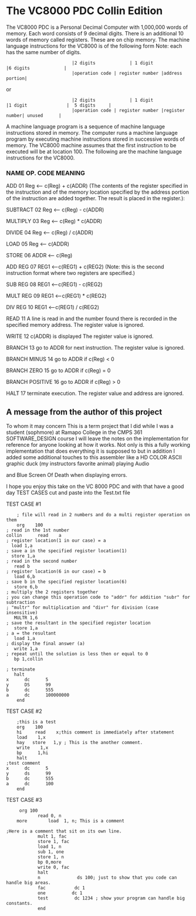 # The VC8000 PDC Collin Edition
The VC8000 PDC is a Personal Decimal Computer with 1,000,000 words of memory. Each word consists of 9 decimal digits. There is an additional 10 words of memory called registers. These are on chip memory.  The machine language instructions for the VC8000 is of the following form  Note: each has the same number of digits.

 

                             |2 digits             | 1 digit                 |6 digits             |
                             |operation code | register number |address portion|  

or

                             |2 digits             | 1 digit                 |1 digit               |  5 digits     |
                             |operation code | register number |register number| unused      |

 A machine language program is a sequence of machine language instructions stored in memory. The computer runs a machine language program by executing machine instructions stored in successive words of memory. The VC8000 machine assumes that the first instruction to be executed will be at location 100. The following are the machine language instructions for the VC8000.

### NAME           OP. CODE     MEANING

ADD                     01           Reg <-- c(Reg) + c(ADDR)   (The contents of the register specified in the instruction and of the memory location specified by the address portion of the instruction are added together. The result is placed in the register.):

SUBTRACT         02            Reg <-- c(Reg) - c(ADDR)

MULTIPLY           03            Reg <-- c(Reg) * c(ADDR)

DIVIDE                 04            Reg <-- c(Reg) / c(ADDR)

LOAD                   05            Reg <-- c(ADDR)

STORE                06            ADDR <-- c(Reg)

ADD REG            07            REG1 <--c(REG1) + c(REG2)   (Note: this is the second instruction format where two registers are specified.)

SUB REG            08            REG1 <--c(REG1) - c(REG2)  

MULT REG          09            REG1 <--c(REG1) * c(REG2)  

DIV REG              10            REG1 <--c(REG1) / c(REG2)  

READ                   11            A line is read in and the number found there is recorded in the specified memory address.  The register value is ignored.

WRITE                 12            c(ADDR) is displayed  The register value is ignored.

BRANCH              13           go to ADDR for next instruction.  The register value is ignored.

BRANCH MINUS  14          go to ADDR if c(Reg) < 0

BRANCH ZERO    15          go to ADDR if c(Reg) = 0

BRANCH POSITIVE 16       go to ADDR if c(Reg) > 0

HALT                    17           terminate execution.  The register value and address are ignored.

## A message from the author of this project

To whom it may concern
This is a term project that I did while I was a student (sophmore) at Ramapo College in the CMPS 361 SOFTWARE_DESIGN course
I will leave the notes on the implementation for reference for anyone looking at how it works. Not only is this 
a fully working implementation that does everything it is supposed to but in addition I added some additional touches
to this assembler like a HD COLOR ASCII graphic duck (my instructors favorite animal) playing Audio



and Blue Screen Of Death when displaying errors.



I hope you enjoy this take on the VC 8000 PDC and with that have a good day 
TEST CASES cut and paste into the Test.txt file

TEST CASE #1

        ; file will read in 2 numbers and do a multi register operation on them
        org    100
    ; read in the 1st number
    collin      read    a
    ; register location(1 in our case) = a
      load 1,a
    ; save a in the specified register location(1)
      store 1,a
    ; read in the second number
       read b
    ; register location(6 in our case) = b
       load 6,b
    ; save b in the specified register location(6)
       store 6,b
    ; multiply the 2 registers together 
    ; you can change this operation code to "addr" for addition "subr" for subtraction
    ; "multr" for multiplication and "divr" for division (case insensitive)
       MULTR 1,6
    ; save the resultant in the specified register location
       store 1,a
    ; a = the resultant
       load 1,a
    ; display the final answer (a)
       write 1,a
    ; repeat until the solution is less then or equal to 0
       bp 1,collin

    ; terminate 
       halt
    x      dc      5
    y      DS      99
    b      dc      555
    a      dc      100000000
        end
		
TEST CASE #2

        ;this is a test
        org    100
        hi     read    x;this comment is immediately after statement
        load    1,x
        hay   store   1,y ; This is the another comment.
        write    1,x
        bp      1,hi
        halt
    ;test comment
    x      dc      5
    y      ds      99
    b      dc      555
    a      dc      100
        end

TEST CASE #3

         org 100
                read 0, n
        more        load  1, n; This is a comment

    ;Here is a comment that sit on its own line.
                mult 1, fac
                store 1, fac
                load 1, n
                sub 1, one
                store 1, n
                bp 0,more
                write 0, fac
                halt
                n              ds 100; just to show that you code can handle big areas.
                fac           dc 1
                one          dc 1
                test          dc 1234 ; show your program can handle big constants.
                end


